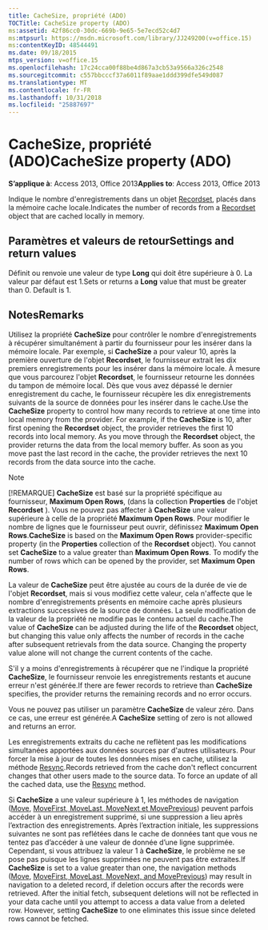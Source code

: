 ```yaml
---
title: CacheSize, propriété (ADO)
TOCTitle: CacheSize property (ADO)
ms:assetid: 42f86cc0-30dc-669b-9e65-5e7ecd52c4d7
ms:mtpsurl: https://msdn.microsoft.com/library/JJ249200(v=office.15)
ms:contentKeyID: 48544491
ms.date: 09/18/2015
mtps_version: v=office.15
ms.openlocfilehash: 17c24cca00f88be4d867a3cb53a9566a326c2548
ms.sourcegitcommit: c557bbcccf37a6011f89aae1ddd399dfe549d087
ms.translationtype: MT
ms.contentlocale: fr-FR
ms.lasthandoff: 10/31/2018
ms.locfileid: "25887697"
---
```

# <a name="cachesize-property-ado"></a><span data-ttu-id="ffba8-102">CacheSize, propriété (ADO)</span><span class="sxs-lookup"><span data-stu-id="ffba8-102">CacheSize property (ADO)</span></span>


<span data-ttu-id="ffba8-103">**S’applique à**: Access 2013, Office 2013</span><span class="sxs-lookup"><span data-stu-id="ffba8-103">**Applies to**: Access 2013, Office 2013</span></span>

<span data-ttu-id="ffba8-104">Indique le nombre d'enregistrements dans un objet [Recordset](recordset-object-ado.md), placés dans la mémoire cache locale.</span><span class="sxs-lookup"><span data-stu-id="ffba8-104">Indicates the number of records from a [Recordset](recordset-object-ado.md) object that are cached locally in memory.</span></span>

## <a name="settings-and-return-values"></a><span data-ttu-id="ffba8-105">Paramètres et valeurs de retour</span><span class="sxs-lookup"><span data-stu-id="ffba8-105">Settings and return values</span></span>

<span data-ttu-id="ffba8-p101">Définit ou renvoie une valeur de type **Long** qui doit être supérieure à 0. La valeur par défaut est 1.</span><span class="sxs-lookup"><span data-stu-id="ffba8-p101">Sets or returns a **Long** value that must be greater than 0. Default is 1.</span></span>

## <a name="remarks"></a><span data-ttu-id="ffba8-108">Notes</span><span class="sxs-lookup"><span data-stu-id="ffba8-108">Remarks</span></span>

<span data-ttu-id="ffba8-p102">Utilisez la propriété **CacheSize** pour contrôler le nombre d'enregistrements à récupérer simultanément à partir du fournisseur pour les insérer dans la mémoire locale. Par exemple, si **CacheSize** a pour valeur 10, après la première ouverture de l'objet **Recordset**, le fournisseur extrait les dix premiers enregistrements pour les insérer dans la mémoire locale. À mesure que vous parcourez l'objet **Recordset**, le fournisseur retourne les données du tampon de mémoire local. Dès que vous avez dépassé le dernier enregistrement du cache, le fournisseur récupère les dix enregistrements suivants de la source de données pour les insérer dans le cache.</span><span class="sxs-lookup"><span data-stu-id="ffba8-p102">Use the **CacheSize** property to control how many records to retrieve at one time into local memory from the provider. For example, if the **CacheSize** is 10, after first opening the **Recordset** object, the provider retrieves the first 10 records into local memory. As you move through the **Recordset** object, the provider returns the data from the local memory buffer. As soon as you move past the last record in the cache, the provider retrieves the next 10 records from the data source into the cache.</span></span>

> [!NOTE]
> <span data-ttu-id="ffba8-p103">[!REMARQUE] **CacheSize** est basé sur la propriété spécifique au fournisseur, **Maximum Open Rows**, (dans la collection **Properties** de l'objet **Recordset** ). Vous ne pouvez pas affecter à **CacheSize** une valeur supérieure à celle de la propriété **Maximum Open Rows**. Pour modifier le nombre de lignes que le fournisseur peut ouvrir, définissez **Maximum Open Rows**.</span><span class="sxs-lookup"><span data-stu-id="ffba8-p103">**CacheSize** is based on the **Maximum Open Rows** provider-specific property (in the **Properties** collection of the **Recordset** object). You cannot set **CacheSize** to a value greater than **Maximum Open Rows**. To modify the number of rows which can be opened by the provider, set **Maximum Open Rows**.</span></span>

<span data-ttu-id="ffba8-p104">La valeur de **CacheSize** peut être ajustée au cours de la durée de vie de l'objet **Recordset**, mais si vous modifiez cette valeur, cela n'affecte que le nombre d'enregistrements présents en mémoire cache après plusieurs extractions successives de la source de données. La seule modification de la valeur de la propriété ne modifie pas le contenu actuel du cache.</span><span class="sxs-lookup"><span data-stu-id="ffba8-p104">The value of **CacheSize** can be adjusted during the life of the **Recordset** object, but changing this value only affects the number of records in the cache after subsequent retrievals from the data source. Changing the property value alone will not change the current contents of the cache.</span></span>

<span data-ttu-id="ffba8-118">S'il y a moins d'enregistrements à récupérer que ne l'indique la propriété **CacheSize**, le fournisseur renvoie les enregistrements restants et aucune erreur n'est générée.</span><span class="sxs-lookup"><span data-stu-id="ffba8-118">If there are fewer records to retrieve than **CacheSize** specifies, the provider returns the remaining records and no error occurs.</span></span>

<span data-ttu-id="ffba8-119">Vous ne pouvez pas utiliser un paramètre **CacheSize** de valeur zéro. Dans ce cas, une erreur est générée.</span><span class="sxs-lookup"><span data-stu-id="ffba8-119">A **CacheSize** setting of zero is not allowed and returns an error.</span></span>

<span data-ttu-id="ffba8-p105">Les enregistrements extraits du cache ne reflètent pas les modifications simultanées apportées aux données sources par d'autres utilisateurs. Pour forcer la mise à jour de toutes les données mises en cache, utilisez la méthode [Resync](resync-method-ado.md).</span><span class="sxs-lookup"><span data-stu-id="ffba8-p105">Records retrieved from the cache don't reflect concurrent changes that other users made to the source data. To force an update of all the cached data, use the [Resync](resync-method-ado.md) method.</span></span>

<span data-ttu-id="ffba8-p106">Si **CacheSize** a une valeur supérieure à 1, les méthodes de navigation ([Move](move-method-ado.md), [MoveFirst, MoveLast, MoveNext et MovePrevious](movefirst-movelast-movenext-and-moveprevious-methods-ado.md)) peuvent parfois accéder à un enregistrement supprimé, si une suppression a lieu après l’extraction des enregistrements. Après l’extraction initiale, les suppressions suivantes ne sont pas reflétées dans le cache de données tant que vous ne tentez pas d’accéder à une valeur de donnée d’une ligne supprimée. Cependant, si vous attribuez la valeur 1 à **CacheSize**, le problème ne se pose pas puisque les lignes supprimées ne peuvent pas être extraites.</span><span class="sxs-lookup"><span data-stu-id="ffba8-p106">If **CacheSize** is set to a value greater than one, the navigation methods ([Move](move-method-ado.md), [MoveFirst, MoveLast, MoveNext, and MovePrevious](movefirst-movelast-movenext-and-moveprevious-methods-ado.md)) may result in navigation to a deleted record, if deletion occurs after the records were retrieved. After the initial fetch, subsequent deletions will not be reflected in your data cache until you attempt to access a data value from a deleted row. However, setting **CacheSize** to one eliminates this issue since deleted rows cannot be fetched.</span></span>

